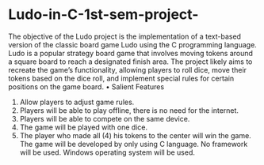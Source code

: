 # Ludo-in-C-1st-sem-project-
The objective of the Ludo project is the implementation of a text-based version of the classic board game Ludo using the C programming language. Ludo is a popular strategy board game that involves moving tokens around a square board to reach a designated finish area. The project likely aims to recreate the game’s functionality, allowing players to roll dice, move their tokens based on the dice roll, and implement special rules for certain positions on the game board. 
•	Salient Features
1.	Allow players to adjust game rules.
2.	Players will be able to play offline, there is no need for the internet.
3.	Players will be able to compete on the same device.
4.	The game will be played with one dice.
5.	The player who made all (4) his tokens to the center will win the game.
The game will be developed by only using C language. No framework will be used. Windows operating system will be used.
